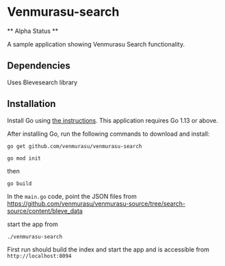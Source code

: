 # Venmurasu-search
** Alpha Status **

A sample application showing Venmurasu Search functionality.

## Dependencies
Uses Blevesearch library

## Installation


Install Go using [the instructions](https://golang.org/doc/install). This application requires Go 1.13 or above.

After installing Go, run the following commands to download and install:

```shell
go get github.com/venmurasu/venmurasu-search

go mod init

```
then
```
go build
```
In the `main.go` code, point the JSON files from https://github.com/venmurasu/venmurasu-source/tree/search-source/content/bleve_data

start the app from
```
./venmurasu-search
```
First run should build the index and start the app and is accessible from `http://localhost:8094`

